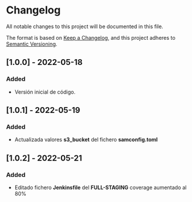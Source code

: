 # Changelog
All notable changes to this project will be documented in this file.

The format is based on [Keep a Changelog](https://keepachangelog.com/en/1.0.0/),
and this project adheres to [Semantic Versioning](https://semver.org/spec/v2.0.0.html).

## [1.0.0] - 2022-05-18
### Added
- Versión inicial de código.

## [1.0.1] - 2022-05-19
### Added
- Actualizada valores **s3_bucket** del fichero **samconfig.toml**

## [1.0.2] - 2022-05-21
### Added
- Editado fichero **Jenkinsfile** del **FULL-STAGING** coverage aumentado al 80%  